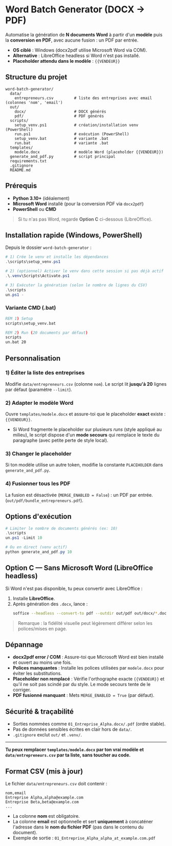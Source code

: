 # Word Batch Generator (DOCX -> PDF)

Automatise la génération de **N documents Word** à partir d'un **modèle** puis la **conversion en PDF**, avec aucune fusion : un PDF par entrée.

- **OS ciblé** : Windows (docx2pdf utilise Microsoft Word via COM).
- **Alternative** : LibreOffice headless si Word n'est pas installé.
- **Placeholder attendu dans le modèle** : `{{VENDEUR}}`

## Structure du projet

```
word-batch-generator/
  data/
    entrepreneurs.csv         # liste des entreprises avec email (colonnes 'nom', 'email')
  out/
    docx/                     # DOCX générés
    pdf/                      # PDF générés
  scripts/
    setup_venv.ps1            # création/installation venv (PowerShell)
    run.ps1                   # exécution (PowerShell)
    setup_venv.bat            # variante .bat
    run.bat                   # variante .bat
  templates/
    modele.docx               # modèle Word (placeholder {{VENDEUR}})
  generate_and_pdf.py         # script principal
  requirements.txt
  .gitignore
  README.md
```

## Prérequis

- **Python 3.10+** (idéalement)
- **Microsoft Word** installé (pour la conversion PDF via `docx2pdf`)
- **PowerShell** ou **CMD**

> Si tu n'as pas Word, regarde **Option C** ci-dessous (LibreOffice).

## Installation rapide (Windows, PowerShell)

Depuis le dossier `word-batch-generator` :

```powershell
# 1) Crée le venv et installe les dépendances
.\scripts\setup_venv.ps1

# 2) (optionnel) Activer le venv dans cette session si pas déjà actif
.\.venv\Scripts\Activate.ps1

# 3) Exécuter la génération (selon le nombre de lignes du CSV)
.\scripts
un.ps1 -
```

### Variante CMD (.bat)

```bat
REM 1) Setup
scripts\setup_venv.bat

REM 2) Run (20 documents par défaut)
scripts
un.bat 20
```

## Personnalisation

### 1) Éditer la liste des entreprises

Modifie `data/entrepreneurs.csv` (colonne `nom`). Le script lit **jusqu'à 20** lignes par défaut (paramètre `--limit`).

### 2) Adapter le modèle Word

Ouvre `templates/modele.docx` et assure-toi que le placeholder **exact** existe : `{{VENDEUR}}`.
- Si Word fragmente le placeholder sur plusieurs *runs* (style appliqué au milieu), le script dispose d'un **mode secours** qui remplace le texte du paragraphe (avec petite perte de style local).

### 3) Changer le placeholder

Si ton modèle utilise un autre token, modifie la constante `PLACEHOLDER` dans `generate_and_pdf.py`.

### 4) Fusionner tous les PDF

La fusion est désactivée (`MERGE_ENABLED = False`) : un PDF par entrée. (`out/pdf/bundle_entrepreneurs.pdf`).

## Options d'exécution

```powershell
# Limiter le nombre de documents générés (ex: 10)
.\scripts
un.ps1 -Limit 10

# Ou en direct (venv actif)
python generate_and_pdf.py 10
```

## Option C — Sans Microsoft Word (LibreOffice headless)

Si Word n'est pas disponible, tu peux convertir avec LibreOffice :
1. Installe **LibreOffice**.
2. Après génération des `.docx`, lance :
   ```bash
   soffice --headless --convert-to pdf --outdir out/pdf out/docx/*.docx
   ```

> Remarque : la fidélité visuelle peut légèrement différer selon les polices/mises en page.

## Dépannage

- **docx2pdf error / COM** : Assure-toi que Microsoft Word est bien installé et ouvert au moins une fois.
- **Polices manquantes** : Installe les polices utilisées par `modele.docx` pour éviter les substitutions.
- **Placeholder non remplacé** : Vérifie l'orthographe exacte `{{VENDEUR}}` et qu'il ne soit pas scindé par du style. Le mode secours tente de le corriger.
- **PDF fusionné manquant** : Mets `MERGE_ENABLED = True` (par défaut).

## Sécurité & traçabilité

- Sorties nommées comme `01_Entreprise_Alpha.docx/.pdf` (ordre stable).
- Pas de données sensibles écrites en clair hors de `data/`.
- `.gitignore` exclut `out/` et `.venv/`.

---

**Tu peux remplacer `templates/modele.docx` par ton vrai modèle et `data/entrepreneurs.csv` par ta liste, sans toucher au code.**


## Format CSV (mis à jour)

Le fichier `data/entrepreneurs.csv` doit contenir :
```csv
nom,email
Entreprise Alpha,alpha@example.com
Entreprise Beta,beta@example.com
...
```

- La colonne **nom** est obligatoire.
- La colonne **email** est optionnelle et sert **uniquement** à concaténer l'adresse dans le **nom du fichier PDF** (pas dans le contenu du document).
- Exemple de sortie : `01_Entreprise_Alpha_alpha_at_example.com.pdf`
